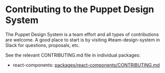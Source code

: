 # Contributing to the Puppet Design System

The Puppet Design System is a team effort and all types of contributions are welcome. A good place to start is by visiting #team-design-system in Slack for questions, proposals, etc.

See the relevant CONTRIBUTING.md file in individual packages:

- react-components: [packages/react-components/CONTRIBUTING.md](packages/react-components/CONTRIBUTING.md)
